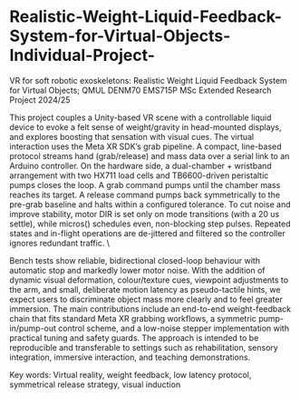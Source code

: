 # Realistic-Weight-Liquid-Feedback-System-for-Virtual-Objects-Individual-Project-
VR for soft robotic exoskeletons: Realistic Weight Liquid Feedback System for Virtual Objects; QMUL DENM70 EMS715P MSc Extended Research Project 2024/25

This project couples a Unity-based VR scene with a controllable liquid device to evoke a felt sense of weight/gravity in head-mounted displays, and explores boosting that sensation with visual cues. The virtual interaction uses the Meta XR SDK’s grab pipeline. A compact, line-based protocol streams hand (grab/release) and mass data over a serial link to an Arduino controller. On the hardware side, a dual-chamber + wristband arrangement with two HX711 load cells and TB6600-driven peristaltic pumps closes the loop. A grab command pumps until the chamber mass reaches its target. A release command pumps back symmetrically to the pre-grab baseline and halts within a configured tolerance. To cut noise and improve stability, motor DIR is set only on mode transitions (with a 20 us settle), while micros() schedules even, non-blocking step pulses. Repeated states and in-flight operations are de-jittered and filtered so the controller ignores redundant traffic. \\

Bench tests show reliable, bidirectional closed-loop behaviour with automatic stop and markedly lower motor noise. With the addition of dynamic visual deformation, colour/texture cues, viewpoint adjustments to the arm, and small, deliberate motion latency as pseudo-tactile hints, we expect users to discriminate object mass more clearly and to feel greater immersion. The main contributions include an end-to-end weight-feedback chain that fits standard Meta XR grabbing workflows, a symmetric pump-in/pump-out control scheme, and a low-noise stepper implementation with practical tuning and safety guards. The approach is intended to be reproducible and transferable to settings such as rehabilitation, sensory integration, immersive interaction, and teaching demonstrations.

Key words: Virtual reality, weight feedback, low latency protocol, symmetrical release strategy, visual induction
